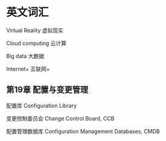 # 英文词汇

Virtual Reality 虚拟现实 

Cloud computing 云计算 

Big data 大数据

Internet+ 互联网+


## 第19章 配置与变更管理

配置库 Configuration Library

变更控制委员会 Change Control Board, CCB

配置管理数据库 Configuration Management Databases, CMDB